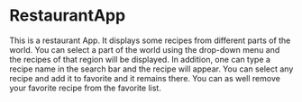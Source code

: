 # RestaurantApp
This is a restaurant App.
It displays some recipes from different parts of the world.
You can select a part of the world using the drop-down menu and the recipes of that region will be displayed.
In addition, one can type a recipe name in the search bar and the recipe will appear.
You can select any recipe and add it to favorite and it remains there.
You can as well remove your favorite recipe from the favorite list.
